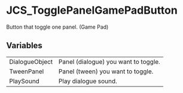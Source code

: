 # JCS_TogglePanelGamePadButton

Button that toggle one panel. (Game Pad)

## Variables

<table>
<tr>
<td>DialogueObject</td>
<td>Panel (dialogue) you want to toggle.</td>
</tr>

<tr>
<td>TweenPanel</td>
<td>Panel (tween) you want to toggle.</td>
</tr>

<tr>
<td>PlaySound</td>
<td>Play dialogue sound.</td>
</tr>
</table>
